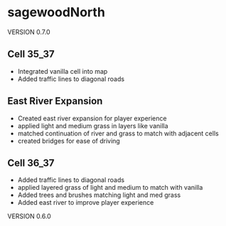 # sagewoodNorth

VERSION 0.7.0

## Cell 35_37
- Integrated vanilla cell into map
- Added traffic lines to diagonal roads

## East River Expansion
- Created east river expansion for player experience
- applied light and medium grass in layers like vanilla
- matched continuation of river and grass to match with adjacent cells
- created bridges for ease of driving

## Cell 36_37
- Added traffic lines to diagonal roads
- applied layered grass of light and medium to match with vanilla
- Added trees and brushes matching light and med grass
- Added east river to improve player experience

VERSION 0.6.0
